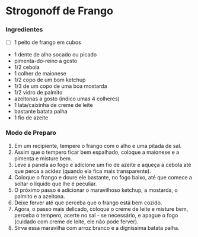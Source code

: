 # Strogonoff de Frango

### Ingredientes

- [ ] 1 peito de frango em cubos

- 1 dente de alho socado ou picado
- pimenta-do-reino a gosto
- 1/2 cebola
- 1 colher de maionese
- 1/2 copo de um bom ketchup
- 1/3 de um copo de uma boa mostarda
- 1/2 vidro de palmito
- azeitonas a gosto (indico umas 4 colheres)
- 1 lata/caixinha de creme de leite
- bastante batata palha
- 1 fio de azeite

### Modo de Preparo

1. Em um recipiente, tempere o frango com o alho e uma pitada de sal.
2. Assim que o tempero ficar bem espalhado, coloque a maionese e a pimenta e misture bem.
3. Leve a panela ao fogo e adicione um fio de azeite e aqueça a cebola até que perca a acidez (quando ela fica mais transparente).
4. Coloque o frango e doure ele bastante, no fogo baixo, até que comece a soltar o líquido que lhe é peculiar.
5. O próximo passo é adicionar o maravilhoso ketchup, a mostarda, o palmito e a azeitona.
6. Deixe ferver até que perceba que o frango está bem cozido.
7. Agora, o passo mais delicado, coloque o creme de leite e misture bem, perceba o tempero, acerte no sal - se necessário, e apague o fogo (cuidado com creme de leite, ele não pode ferver).
8. Sirva essa maravilha com arroz branco e a digníssima batata palha.

